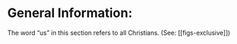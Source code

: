 # General Information:

The word “us” in this section refers to all Christians. (See: [[figs-exclusive]])